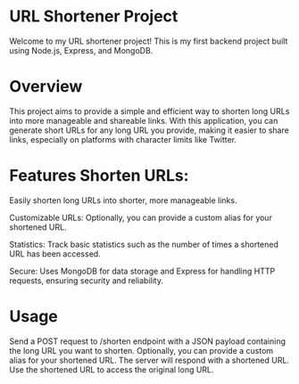 # URL Shortener Project 
Welcome to my URL shortener project! This is my first backend project built using Node.js, Express, and MongoDB. 

# Overview 
This project aims to provide a simple and efficient way to shorten long URLs into more manageable and shareable links. With this application, you can generate short URLs for any long URL you provide, making it easier to share links, especially on platforms with character limits like Twitter. 

# Features Shorten URLs: 

Easily shorten long URLs into shorter, more manageable links. 

Customizable URLs: Optionally, you can provide a custom alias for your shortened URL. 

Statistics: Track basic statistics such as the number of times a shortened URL has been accessed. 

Secure: Uses MongoDB for data storage and Express for handling HTTP requests, ensuring security and reliability. 

# Usage 
Send a POST request to /shorten endpoint with a JSON payload containing the long URL you want to shorten. Optionally, you can provide a custom alias for your shortened URL. The server will respond with a shortened URL. Use the shortened URL to access the original long URL.
